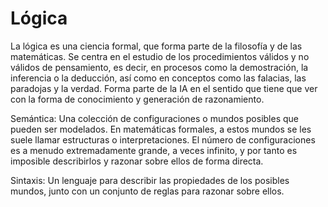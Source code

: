 # Lógica

La lógica es una ciencia formal, que forma parte de la filosofía y de las matemáticas. Se centra en el estudio de los procedimientos válidos y no válidos de pensamiento, es decir, en procesos como la demostración, la inferencia o la deducción, así como en conceptos como las falacias, las paradojas y la verdad. Forma parte de la IA en el sentido que tiene que ver con la forma de conocimiento y generación de razonamiento.

Semántica: Una colección de configuraciones o mundos posibles que pueden ser modelados. En matemáticas formales, a estos mundos se les suele llamar estructuras o interpretaciones. El número de configuraciones es a menudo extremadamente grande, a veces infinito, y por tanto es imposible describirlos y razonar sobre ellos de forma directa.

Sintaxis: Un lenguaje para describir las propiedades de los posibles mundos, junto con un conjunto de reglas para razonar sobre ellos.

